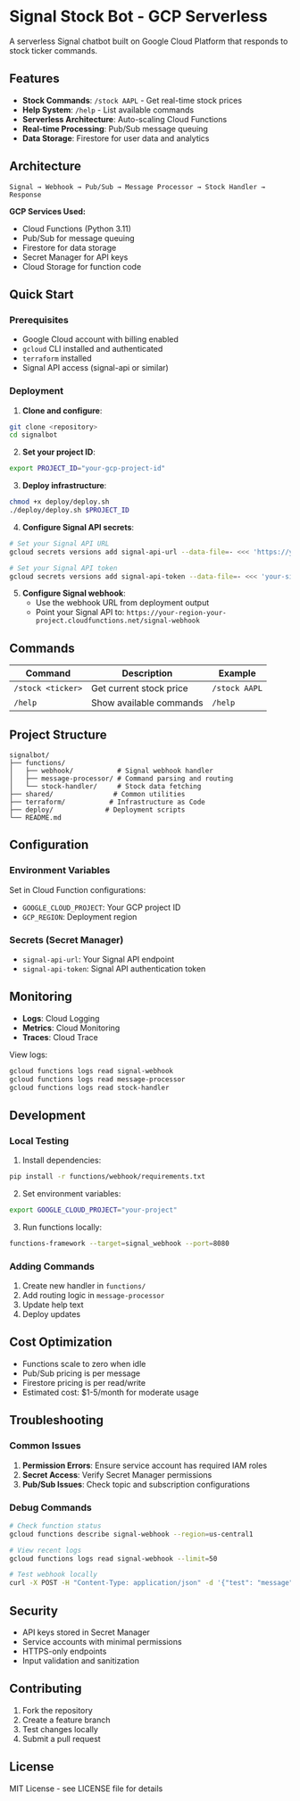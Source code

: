 # Signal Stock Bot - GCP Serverless

A serverless Signal chatbot built on Google Cloud Platform that responds to stock ticker commands.

## Features

- **Stock Commands**: `/stock AAPL` - Get real-time stock prices
- **Help System**: `/help` - List available commands
- **Serverless Architecture**: Auto-scaling Cloud Functions
- **Real-time Processing**: Pub/Sub message queuing
- **Data Storage**: Firestore for user data and analytics

## Architecture

```
Signal → Webhook → Pub/Sub → Message Processor → Stock Handler → Response
```

**GCP Services Used:**
- Cloud Functions (Python 3.11)
- Pub/Sub for message queuing
- Firestore for data storage
- Secret Manager for API keys
- Cloud Storage for function code

## Quick Start

### Prerequisites

- Google Cloud account with billing enabled
- `gcloud` CLI installed and authenticated
- `terraform` installed
- Signal API access (signal-api or similar)

### Deployment

1. **Clone and configure**:
```bash
git clone <repository>
cd signalbot
```

2. **Set your project ID**:
```bash
export PROJECT_ID="your-gcp-project-id"
```

3. **Deploy infrastructure**:
```bash
chmod +x deploy/deploy.sh
./deploy/deploy.sh $PROJECT_ID
```

4. **Configure Signal API secrets**:
```bash
# Set your Signal API URL
gcloud secrets versions add signal-api-url --data-file=- <<< 'https://your-signal-api-url'

# Set your Signal API token
gcloud secrets versions add signal-api-token --data-file=- <<< 'your-signal-api-token'
```

5. **Configure Signal webhook**:
   - Use the webhook URL from deployment output
   - Point your Signal API to: `https://your-region-your-project.cloudfunctions.net/signal-webhook`

## Commands

| Command | Description | Example |
|---------|-------------|---------|
| `/stock <ticker>` | Get current stock price | `/stock AAPL` |
| `/help` | Show available commands | `/help` |

## Project Structure

```
signalbot/
├── functions/
│   ├── webhook/           # Signal webhook handler
│   ├── message-processor/ # Command parsing and routing
│   └── stock-handler/     # Stock data fetching
├── shared/               # Common utilities
├── terraform/           # Infrastructure as Code
├── deploy/             # Deployment scripts
└── README.md
```

## Configuration

### Environment Variables

Set in Cloud Function configurations:
- `GOOGLE_CLOUD_PROJECT`: Your GCP project ID
- `GCP_REGION`: Deployment region

### Secrets (Secret Manager)

- `signal-api-url`: Your Signal API endpoint
- `signal-api-token`: Signal API authentication token

## Monitoring

- **Logs**: Cloud Logging
- **Metrics**: Cloud Monitoring
- **Traces**: Cloud Trace

View logs:
```bash
gcloud functions logs read signal-webhook
gcloud functions logs read message-processor
gcloud functions logs read stock-handler
```

## Development

### Local Testing

1. Install dependencies:
```bash
pip install -r functions/webhook/requirements.txt
```

2. Set environment variables:
```bash
export GOOGLE_CLOUD_PROJECT="your-project"
```

3. Run functions locally:
```bash
functions-framework --target=signal_webhook --port=8080
```

### Adding Commands

1. Create new handler in `functions/`
2. Add routing logic in `message-processor`
3. Update help text
4. Deploy updates

## Cost Optimization

- Functions scale to zero when idle
- Pub/Sub pricing is per message
- Firestore pricing is per read/write
- Estimated cost: $1-5/month for moderate usage

## Troubleshooting

### Common Issues

1. **Permission Errors**: Ensure service account has required IAM roles
2. **Secret Access**: Verify Secret Manager permissions
3. **Pub/Sub Issues**: Check topic and subscription configurations

### Debug Commands

```bash
# Check function status
gcloud functions describe signal-webhook --region=us-central1

# View recent logs
gcloud functions logs read signal-webhook --limit=50

# Test webhook locally
curl -X POST -H "Content-Type: application/json" -d '{"test": "message"}' http://localhost:8080
```

## Security

- API keys stored in Secret Manager
- Service accounts with minimal permissions
- HTTPS-only endpoints
- Input validation and sanitization

## Contributing

1. Fork the repository
2. Create a feature branch
3. Test changes locally
4. Submit a pull request

## License

MIT License - see LICENSE file for details